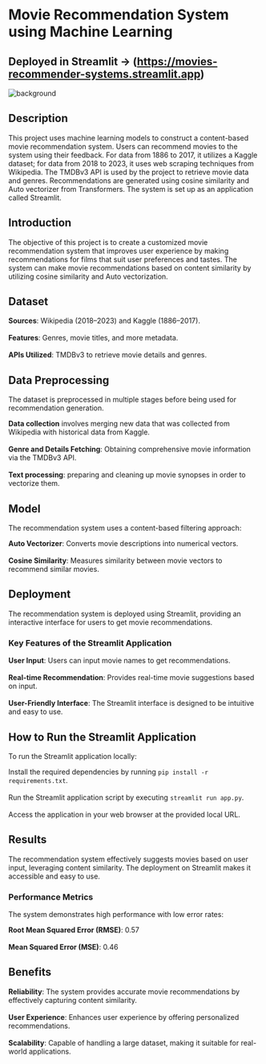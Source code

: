# Movie Recommendation System using Machine Learning

## Deployed in Streamlit -> (https://movies-recommender-systems.streamlit.app)


![background](https://github.com/Rhariharan08/Movie-Recommender-System/assets/171643933/aba21540-5db1-4822-aabd-3386967fac23)

## Description
This project uses machine learning models to construct a content-based movie recommendation system. Users can recommend movies to the system using their feedback. For data from 1886 to 2017, it utilizes a Kaggle dataset; for data from 2018 to 2023, it uses web scraping techniques from Wikipedia. The TMDBv3 API is used by the project to retrieve movie data and genres. Recommendations are generated using cosine similarity and Auto vectorizer from Transformers. The system is set up as an application called Streamlit.


## Introduction
The objective of this project is to create a customized movie recommendation system that improves user experience by making recommendations for films that suit user preferences and tastes. The system can make movie recommendations based on content similarity by utilizing cosine similarity and Auto vectorization.

## Dataset
**Sources**: Wikipedia (2018–2023) and Kaggle (1886–2017).
 <br />
 <br />
**Features**: Genres, movie titles, and more metadata.
 <br />
 <br />
**APIs Utilized**: TMDBv3 to retrieve movie details and genres.
 <br />

 
## Data Preprocessing

The dataset is preprocessed in multiple stages before being used for recommendation generation.

**Data collection** involves merging new data that was collected from Wikipedia with historical data from Kaggle.
 <br />
  <br />
**Genre and Details Fetching**: Obtaining comprehensive movie information via the TMDBv3 API.
 <br />
  <br />
**Text processing**: preparing and cleaning up movie synopses in order to vectorize them.
 <br />

 
## Model
The recommendation system uses a content-based filtering approach:

**Auto Vectorizer**: Converts movie descriptions into numerical vectors.
 <br />
  <br />
**Cosine Similarity**: Measures similarity between movie vectors to recommend similar movies.
 <br />

 
## Deployment
The recommendation system is deployed using Streamlit, providing an interactive interface for users to get movie recommendations.

### Key Features of the Streamlit Application
**User Input**: Users can input movie names to get recommendations.
 <br />
  <br />
**Real-time Recommendation**: Provides real-time movie suggestions based on input.
 <br />
  <br />
**User-Friendly Interface**: The Streamlit interface is designed to be intuitive and easy to use.
 <br />

 
## How to Run the Streamlit Application
To run the Streamlit application locally:

Install the required dependencies by running `pip install -r requirements.txt`.
 <br />
  <br />
Run the Streamlit application script by executing `streamlit run app.py`.
 <br />
  <br />
Access the application in your web browser at the provided local URL.
 <br />

 
## Results
The recommendation system effectively suggests movies based on user input, leveraging content similarity. The deployment on Streamlit makes it accessible and easy to use.

### Performance Metrics
The system demonstrates high performance with low error rates:

**Root Mean Squared Error (RMSE)**: 0.57
 <br />
  <br />
**Mean Squared Error (MSE)**: 0.46
 <br />

 
## Benefits


**Reliability**: The system provides accurate movie recommendations by effectively capturing content similarity.
 <br />
  <br />
**User Experience**: Enhances user experience by offering personalized recommendations.
 <br />
  <br />
**Scalability**: Capable of handling a large dataset, making it suitable for real-world applications.
 <br />
  <br />
